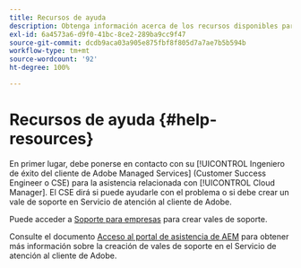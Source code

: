 ```yaml
---
title: Recursos de ayuda
description: Obtenga información acerca de los recursos disponibles para ayudarle a utilizar Cloud Manager.
exl-id: 6a4573a6-d9f0-41bc-8ce2-289ba9cc9f47
source-git-commit: dcdb9aca03a905e875fbf8f805d7a7ae7b5b594b
workflow-type: tm+mt
source-wordcount: '92'
ht-degree: 100%

---
```



# Recursos de ayuda {#help-resources}

En primer lugar, debe ponerse en contacto con su [!UICONTROL Ingeniero de éxito del cliente de Adobe Managed Services] (Customer Success Engineer o CSE) para la asistencia relacionada con [!UICONTROL Cloud Manager]. El CSE dirá si puede ayudarle con el problema o si debe crear un vale de soporte en Servicio de atención al cliente de Adobe.

Puede acceder a [Soporte para empresas](https://experienceleague.adobe.com/?support-tab=home&amp;lang=es#support) para crear vales de soporte.

Consulte el documento [Acceso al portal de asistencia de AEM](https://helpx.adobe.com/es/enterprise/using/support-and-expert-services.html) para obtener más información sobre la creación de vales de soporte en el Servicio de atención al cliente de Adobe.
